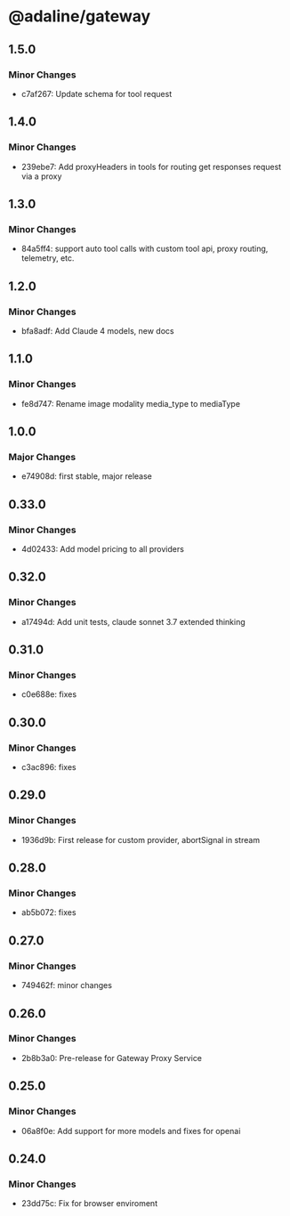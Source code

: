 # @adaline/gateway

## 1.5.0

### Minor Changes

- c7af267: Update schema for tool request

## 1.4.0

### Minor Changes

- 239ebe7: Add proxyHeaders in tools for routing get responses request via a proxy

## 1.3.0

### Minor Changes

- 84a5ff4: support auto tool calls with custom tool api, proxy routing, telemetry, etc.

## 1.2.0

### Minor Changes

- bfa8adf: Add Claude 4 models, new docs

## 1.1.0

### Minor Changes

- fe8d747: Rename image modality media_type to mediaType

## 1.0.0

### Major Changes

- e74908d: first stable, major release

## 0.33.0

### Minor Changes

- 4d02433: Add model pricing to all providers

## 0.32.0

### Minor Changes

- a17494d: Add unit tests, claude sonnet 3.7 extended thinking

## 0.31.0

### Minor Changes

- c0e688e: fixes

## 0.30.0

### Minor Changes

- c3ac896: fixes

## 0.29.0

### Minor Changes

- 1936d9b: First release for custom provider, abortSignal in stream

## 0.28.0

### Minor Changes

- ab5b072: fixes

## 0.27.0

### Minor Changes

- 749462f: minor changes

## 0.26.0

### Minor Changes

- 2b8b3a0: Pre-release for Gateway Proxy Service

## 0.25.0

### Minor Changes

- 06a8f0e: Add support for more models and fixes for openai

## 0.24.0

### Minor Changes

- 23dd75c: Fix for browser enviroment
